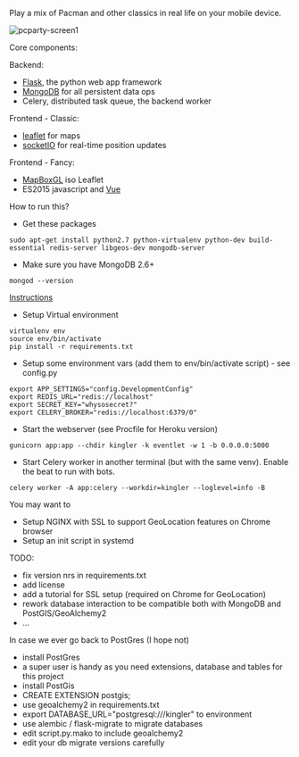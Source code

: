 Play a mix of Pacman and other classics in real life on your mobile device.

![pcparty-screen1](https://cloud.githubusercontent.com/assets/974800/23187523/6806561a-f88b-11e6-9453-6d1fc8f6c594.png)

Core components:

Backend:

 - [Flask](http://flask.pocoo.org/), the python web app framework
 - [MongoDB](https://www.mongodb.com/) for all persistent data ops
 - Celery, distributed task queue, the backend worker

Frontend - Classic:

 - [leaflet](http://leafletjs.com/) for maps
 - [socketIO](https://flask-socketio.readthedocs.io/en/latest/) for real-time position updates

Frontend - Fancy:

 - [MapBoxGL](https://www.mapbox.com/mapbox-gl-js/) iso Leaflet
 - ES2015 javascript and [Vue](https://vuejs.org/)


How to run this?

- Get these packages
```
sudo apt-get install python2.7 python-virtualenv python-dev build-essential redis-server libgeos-dev mongodb-server
```

- Make sure you have MongoDB 2.6+
```
mongod --version
```
  [Instructions](https://www.digitalocean.com/community/tutorials/how-to-install-mongodb-on-ubuntu-16-04)

- Setup Virtual environment
```
virtualenv env
source env/bin/activate
pip install -r requirements.txt
```

- Setup some environment vars (add them to env/bin/activate script) - see config.py
```
export APP_SETTINGS="config.DevelopmentConfig"
export REDIS_URL="redis://localhost"
export SECRET_KEY="whysosecret?"
export CELERY_BROKER="redis://localhost:6379/0"
```

- Start the webserver (see Procfile for Heroku version)
```
gunicorn app:app --chdir kingler -k eventlet -w 1 -b 0.0.0.0:5000
```

- Start Celery worker in another terminal (but with the same venv). Enable the beat to run with bots.
```
celery worker -A app:celery --workdir=kingler --loglevel=info -B
```

You may want to

- Setup NGINX with SSL to support GeoLocation features on Chrome browser
- Setup an init script in systemd

TODO:

- fix version nrs in requirements.txt
- add license
- add a tutorial for SSL setup (required on Chrome for GeoLocation)
- rework database interaction to be compatible both with MongoDB and PostGIS/GeoAlchemy2
- ...



In case we ever go back to PostGres (I hope not)

- install PostGres
 - a super user is handy as you need extensions, database and tables for this project
- install PostGis
 - CREATE EXTENSION postgis;
- use geoalchemy2 in requirements.txt
 - export DATABASE_URL="postgresql:///kingler" to environment
- use alembic / flask-migrate to migrate databases
 - edit script.py.mako to include geoalchemy2
 - edit your db migrate versions carefully

